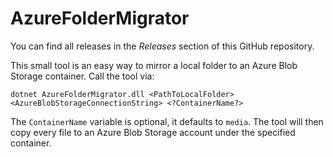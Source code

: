 # AzureFolderMigrator

You can find all releases in the _Releases_ section of this GitHub repository.

This small tool is an easy way to mirror a local folder to an Azure Blob Storage container. Call the tool via:

    dotnet AzureFolderMigrator.dll <PathToLocalFolder> <AzureBlobStorageConnectionString> <?ContainerName?>

The `ContainerName` variable is optional, it defaults to `media`. The tool will then copy every file to an Azure Blob Storage account under the specified container.
